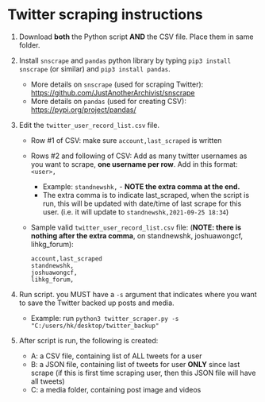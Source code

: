 # Twitter scraping instructions

1. Download **both** the Python script **AND** the CSV file. Place them in same folder.

2. Install `snscrape` and `pandas` python library by typing `pip3 install snscrape` (or similar) and `pip3 install pandas`.
    * More details on `snscrape` (used for scraping Twitter): https://github.com/JustAnotherArchivist/snscrape
    * More details on `pandas` (used for creating CSV): https://pypi.org/project/pandas/


3. Edit the `twitter_user_record_list.csv` file. 

    * Row #1 of CSV: make sure `account,last_scraped` is written
    * Rows #2 and following of CSV: Add as many twitter usernames as you want to scrape, **one username per row**. Add in this format: `<user>,`
      * Example: `standnewshk,` -  **NOTE the extra comma at the end.**
      * The extra comma is to indicate last_scraped, when the script is run, this will be updated with date/time of last scrape for this user. (i.e. it will update to `standnewshk,2021-09-25 18:34`)

    * Sample valid `twitter_user_record_list.csv` file: (**NOTE: there is nothing after the extra comma**, on standnewshk, joshuawongcf, lihkg_forum):
        ```
        account,last_scraped
        standnewshk,
        joshuawongcf,
        lihkg_forum,
        ```

4. Run script. you MUST have a `-s` argument that indicates where you want to save the Twitter backed up posts and media.

    * Example: run `python3 twitter_scraper.py -s "C:/users/hk/desktop/twitter_backup"`

5. After script is run, the following is created:

    * A: a CSV file, containing list of ALL tweets for a user
    * B: a JSON file, containing list of tweets for user **ONLY** since last scrape (if this is first time scraping user, then this JSON file will have all tweets)
    * C: a media folder, containing post image and videos 
